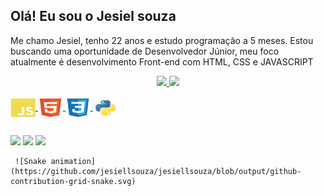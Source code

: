 ## Olá! Eu sou o Jesiel souza


Me chamo Jesiel, tenho 22 anos e estudo programação a 5 meses. Estou buscando uma 
oportunidade de Desenvolvedor Júnior, meu foco atualmente é desenvolvimento Front-end
com HTML, CSS e JAVASCRIPT


<div align="center">
  <a href="https://github.com/jesiellsouza">
  <img height="180em" src="https://github-readme-stats.vercel.app/api?username=jesiellsouza&show_icons=true&theme=dark&include_all_commits=true&count_private=true"/>
  <img height="180em" src="https://github-readme-stats.vercel.app/api/top-langs/?username=jesiellsouza&layout=compact&langs_count=7&theme=dark"/>
</div>
  
  <div style="display: inline_block"><br>
  <img align="center" alt="jesiel-Js" height="30" width="40" src="https://raw.githubusercontent.com/devicons/devicon/master/icons/javascript/javascript-plain.svg">
  <img align="center" alt="jesiel-HTML" height="30" width="40" src="https://raw.githubusercontent.com/devicons/devicon/master/icons/html5/html5-original.svg">
  <img align="center" alt="jesiel-CSS" height="30" width="40" src="https://raw.githubusercontent.com/devicons/devicon/master/icons/css3/css3-original.svg">
  <img align="center" alt="jesiel-Python" height="30" width="40" src="https://raw.githubusercontent.com/devicons/devicon/master/icons/python/python-original.svg">
  
</div>
  
  ##
  
  <div> 

  <a href="https://instagram.com/jesielsouza_1" target="_blank"><img src="https://img.shields.io/badge/-Instagram-%23E4405F?style=for-the-badge&logo=instagram&logoColor=white" target="_blank"></a> 
  <a href = "mailto:jesiel_123@live.com"><img src="https://img.shields.io/badge/Microsoft_Outlook-0078D4?style=for-the-badge&logo=microsoft-outlook&logoColor=white" target="_blank"></a>
  <a href="https://www.linkedin.com/in/jesiel-souza-costa-953206108" target="_blank"><img src="https://img.shields.io/badge/-LinkedIn-%230077B5?style=for-the-badge&logo=linkedin&logoColor=white" target="_blank"></a>
    
     ![Snake animation](https://github.com/jesiellsouza/jesiellsouza/blob/output/github-contribution-grid-snake.svg)
 
</div>
